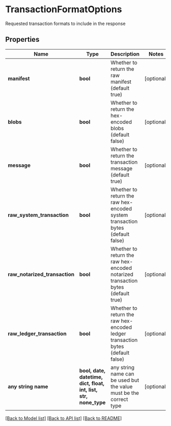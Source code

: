 # TransactionFormatOptions

Requested transaction formats to include in the response

## Properties
Name | Type | Description | Notes
------------ | ------------- | ------------- | -------------
**manifest** | **bool** | Whether to return the raw manifest (default true) | [optional] 
**blobs** | **bool** | Whether to return the hex-encoded blobs (default false) | [optional] 
**message** | **bool** | Whether to return the transaction message (default true) | [optional] 
**raw_system_transaction** | **bool** | Whether to return the raw hex-encoded system transaction bytes (default false) | [optional] 
**raw_notarized_transaction** | **bool** | Whether to return the raw hex-encoded notarized transaction bytes (default true) | [optional] 
**raw_ledger_transaction** | **bool** | Whether to return the raw hex-encoded ledger transaction bytes (default false) | [optional] 
**any string name** | **bool, date, datetime, dict, float, int, list, str, none_type** | any string name can be used but the value must be the correct type | [optional]

[[Back to Model list]](../README.md#documentation-for-models) [[Back to API list]](../README.md#documentation-for-api-endpoints) [[Back to README]](../README.md)


